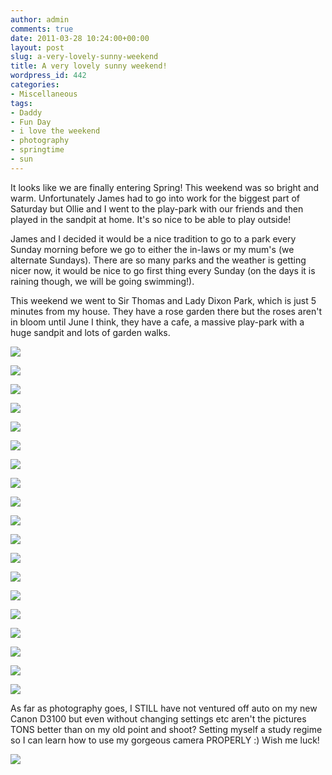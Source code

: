 ```yaml
---
author: admin
comments: true
date: 2011-03-28 10:24:00+00:00
layout: post
slug: a-very-lovely-sunny-weekend
title: A very lovely sunny weekend!
wordpress_id: 442
categories:
- Miscellaneous
tags:
- Daddy
- Fun Day
- i love the weekend
- photography
- springtime
- sun
---
```


It looks like we are finally entering Spring!  This weekend was so bright and warm.  Unfortunately James had to go into work for the biggest part of Saturday but Ollie and I went to the play-park with our friends and then played in the sandpit at home.  It's so nice to be able to play outside!  
  
James and I decided it would be a nice tradition to go to a park every Sunday morning before we go to either the in-laws or my mum's (we alternate Sundays).  There are so many parks and the weather is getting nicer now, it would be nice to go first thing every Sunday (on the days it is raining though, we will be going swimming!).  
  
This weekend we went to Sir Thomas and Lady Dixon Park, which is just 5 minutes from my house.  They have a rose garden there but the roses aren't in bloom until June I think, they have a cafe, a massive play-park with a huge sandpit and lots of garden walks.  
  


[![](http://4.bp.blogspot.com/-L6KmyxEW7k8/TZBT-mb9U1I/AAAAAAAAJXg/y14_RD8orf4/s400/DSC_0744.JPG)](http://4.bp.blogspot.com/-L6KmyxEW7k8/TZBT-mb9U1I/AAAAAAAAJXg/y14_RD8orf4/s1600/DSC_0744.JPG)

  


[![](http://3.bp.blogspot.com/-wdRaagkK438/TZBUI_wrPrI/AAAAAAAAJXk/vANbKkWtU7Y/s400/DSC_0753.JPG)](http://3.bp.blogspot.com/-wdRaagkK438/TZBUI_wrPrI/AAAAAAAAJXk/vANbKkWtU7Y/s1600/DSC_0753.JPG)

  


[![](http://4.bp.blogspot.com/--yTF1meDymE/TZBURpJCVkI/AAAAAAAAJXo/AFM_rHjrUGw/s400/DSC_0771.JPG)](http://4.bp.blogspot.com/--yTF1meDymE/TZBURpJCVkI/AAAAAAAAJXo/AFM_rHjrUGw/s1600/DSC_0771.JPG)

  


[![](http://4.bp.blogspot.com/-emb9e3v_Lcc/TZBUVq0ICdI/AAAAAAAAJXs/z0Bbt1FGsYU/s400/DSC_0791.JPG)](http://4.bp.blogspot.com/-emb9e3v_Lcc/TZBUVq0ICdI/AAAAAAAAJXs/z0Bbt1FGsYU/s1600/DSC_0791.JPG)

  


[![](http://2.bp.blogspot.com/-XxFbInxINUQ/TZBUeODFEUI/AAAAAAAAJXw/SoO37xUHRNs/s400/DSC_0797.JPG)](http://2.bp.blogspot.com/-XxFbInxINUQ/TZBUeODFEUI/AAAAAAAAJXw/SoO37xUHRNs/s1600/DSC_0797.JPG)

  


[![](http://2.bp.blogspot.com/-PBLrJvqRLD8/TZBUnFkT1DI/AAAAAAAAJX0/diC-WIGpTyQ/s400/DSC_0798.JPG)](http://2.bp.blogspot.com/-PBLrJvqRLD8/TZBUnFkT1DI/AAAAAAAAJX0/diC-WIGpTyQ/s1600/DSC_0798.JPG)

  


[![](http://1.bp.blogspot.com/-2JkJaizLid0/TZBVFwyzv_I/AAAAAAAAJYE/0ybGWuI5X5w/s400/DSC_0810.JPG)](http://1.bp.blogspot.com/-2JkJaizLid0/TZBVFwyzv_I/AAAAAAAAJYE/0ybGWuI5X5w/s1600/DSC_0810.JPG)

  


[![](http://2.bp.blogspot.com/-RrfTw3EkSX4/TZBVOiybxFI/AAAAAAAAJYI/5xEbTDe4SRw/s400/DSC_0812.JPG)](http://2.bp.blogspot.com/-RrfTw3EkSX4/TZBVOiybxFI/AAAAAAAAJYI/5xEbTDe4SRw/s1600/DSC_0812.JPG)

  


[![](http://1.bp.blogspot.com/-S6c6zZ3tkP0/TZBVXHWKM4I/AAAAAAAAJYM/Tpw-U4ILgMc/s400/DSC_0817.JPG)](http://1.bp.blogspot.com/-S6c6zZ3tkP0/TZBVXHWKM4I/AAAAAAAAJYM/Tpw-U4ILgMc/s1600/DSC_0817.JPG)

  


[![](http://1.bp.blogspot.com/-04TBzZGNV8k/TZBVgCUCNcI/AAAAAAAAJYQ/BIhXlvEYwok/s400/DSC_0821.JPG)](http://1.bp.blogspot.com/-04TBzZGNV8k/TZBVgCUCNcI/AAAAAAAAJYQ/BIhXlvEYwok/s1600/DSC_0821.JPG)

  


[![](http://1.bp.blogspot.com/-q3GtXGZ5RRQ/TZBVuvFBnXI/AAAAAAAAJYY/AG6uoQgpF8Q/s400/DSC_0832.JPG)](http://1.bp.blogspot.com/-q3GtXGZ5RRQ/TZBVuvFBnXI/AAAAAAAAJYY/AG6uoQgpF8Q/s1600/DSC_0832.JPG)

  


[![](http://4.bp.blogspot.com/-STcR3hvSXjo/TZBVzGe3JVI/AAAAAAAAJYc/yitxkfzZF18/s400/DSC_0835.JPG)](http://4.bp.blogspot.com/-STcR3hvSXjo/TZBVzGe3JVI/AAAAAAAAJYc/yitxkfzZF18/s1600/DSC_0835.JPG)

  


[![](http://1.bp.blogspot.com/-fYss8To-cQo/TZBWEfDnjII/AAAAAAAAJYo/HA07I8QYnJU/s400/DSC_0869.JPG)](http://1.bp.blogspot.com/-fYss8To-cQo/TZBWEfDnjII/AAAAAAAAJYo/HA07I8QYnJU/s1600/DSC_0869.JPG)

  


[![](http://3.bp.blogspot.com/-1n9ycqscPro/TZBWJHBPyQI/AAAAAAAAJYs/P53_hKvwxEc/s400/DSC_0874.JPG)](http://3.bp.blogspot.com/-1n9ycqscPro/TZBWJHBPyQI/AAAAAAAAJYs/P53_hKvwxEc/s1600/DSC_0874.JPG)

  


[![](http://1.bp.blogspot.com/-76eR_hqQW7I/TZBWQ2EQvuI/AAAAAAAAJYw/ciipMeocK0E/s400/DSC_0887.JPG)](http://1.bp.blogspot.com/-76eR_hqQW7I/TZBWQ2EQvuI/AAAAAAAAJYw/ciipMeocK0E/s1600/DSC_0887.JPG)

  


[![](http://1.bp.blogspot.com/-imjlNorGat8/TZBWYRge3EI/AAAAAAAAJY0/fjXNkstOra0/s400/DSC_0896.JPG)](http://1.bp.blogspot.com/-imjlNorGat8/TZBWYRge3EI/AAAAAAAAJY0/fjXNkstOra0/s1600/DSC_0896.JPG)

  


[![](http://3.bp.blogspot.com/-96ggB2kfCro/TZBWdckbhMI/AAAAAAAAJY4/rVwHeIKm0qc/s400/DSC_0909.JPG)](http://3.bp.blogspot.com/-96ggB2kfCro/TZBWdckbhMI/AAAAAAAAJY4/rVwHeIKm0qc/s1600/DSC_0909.JPG)

  


[![](http://3.bp.blogspot.com/-CU3eRPftyh0/TZBWhzvPAnI/AAAAAAAAJY8/ZtvnchhcESU/s400/DSC_0911.JPG)](http://3.bp.blogspot.com/-CU3eRPftyh0/TZBWhzvPAnI/AAAAAAAAJY8/ZtvnchhcESU/s1600/DSC_0911.JPG)

  


[![](http://2.bp.blogspot.com/-H3EJLOKSKcI/TZBWm511xVI/AAAAAAAAJZA/4fB5Fy14Cao/s400/DSC_0928.JPG)](http://2.bp.blogspot.com/-H3EJLOKSKcI/TZBWm511xVI/AAAAAAAAJZA/4fB5Fy14Cao/s1600/DSC_0928.JPG)

  


As far as photography goes, I STILL have not ventured off auto on my new Canon D3100 but even without changing settings etc aren't the pictures TONS better than on my old point and shoot?  Setting myself a study regime so I can learn how to use my gorgeous camera PROPERLY :)  Wish me luck!

![](https://blogger.googleusercontent.com/tracker/251139911615938991-7459028365000935446?l=www.outmumbered.com)
